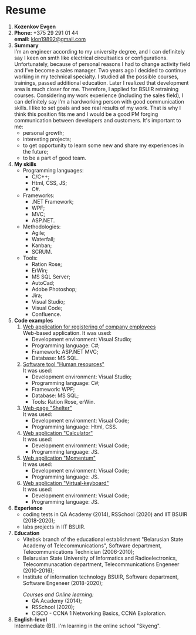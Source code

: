 # Resume
1. **Kozenkov Evgen**  
2. **Phone:** +375 29 291 01 44   
   **email:** klon19892@gmail.com
3. **Summary**  
    I’m an engineer according to my university  degree, and I can definitely say I keen on smth like electrical circuitsatics or configurations. Unfortunately, because of personal reasons I had to change activity field  and I’ve become a sales manager. Two years ago I decided to continue working in my technical specialty. I studied all the possible courses, trainings, passed additional education. Later I realized that development area is much  closer for me. Therefore, I applied for BSUIR retraining courses. Considering my work experience (including the sales field), I can definitely say I’m a hardworking person with good communication skills. I like to set goals and see real results of my work.  That is why I think this position fits me and I would be a good PM forging communication between developers and customers. 
    It's important to me:
    - personal growth;
    - interesting projects;
    - to get opportunity to learn some new and share my experiences in the future;
    - to be a part of good team.
4. **My skills**
    - Programming languages:
        - C/C++;
        - Html, CSS, JS;
        - C#.
    - Frameworks:
        - .NET Framework;
        - WPF;
        - MVC;
        - ASP.NET.
    - Methodologies:
        - Agile;
        - Waterfall;
        - Kanban;
        - SCRUM.
    - Tools:
        - Ration Rose;
        - ErWin;
        - MS SQL Server;
        - AutoCad;
        - Adobe Photoshop;
        - Jira;
        - Visual Studio;
        - Visual Code;
        - Confluence.
5. **Code examples**
    1. [Web application for registering of company employees](https://drive.google.com/drive/folders/10toGUP3QqlV7WUYfHcV_GhiNghrm4dT8)   
        Web-based application. It was used:
        - Development environment: Visual Studio;
        - Programming language: C#;
        - Framework: ASP.NET MVC;
        - Database: MS SQL.        
    2. [Software tool "Human resources"](https://drive.google.com/open?id=1Xiars6ClqS0Irl_bJeyN6jgg8PLcFr4N)   
        It was used:
        - Development environment: Visual Studio;
        - Programming language: C#;
        - Framework: WPF;
        - Database: MS SQL;
        - Tools: Ration Rose, erWin.
    3. [Web-page "Shelter"](https://rolling-scopes-school.github.io/yauhkaz-JS2020Q3/shelter/pages/main/index.html)  
       It was used:
        - Development environment: Visual Code;
        - Programming language: Html, CSS.
     4. [Web application "Calculator"](https://rolling-scopes-school.github.io/yauhkaz-JS2020Q3/calculator/)  
       It was used:
        - Development environment: Visual Code;
        - Programming language: JS.
     5. [Web application "Momentum"](https://rolling-scopes-school.github.io/yauhkaz-JS2020Q3/momentum1/)  
       It was used:
        - Development environment: Visual Code;
        - Programming language: JS.
     6. [Web application "Virtual-keyboard"](https://rolling-scopes-school.github.io/yauhkaz-JS2020Q3/virtual-keyboard/)  
       It was used:
        - Development environment: Visual Code;
        - Programming language: JS.
6. **Experience**
    - coding tests in QA Academy (2014), RSSchool (2020) and IIT BSUIR (2018-2020);
    - labs projects in IIT BSUIR.
7. **Education**
    - Vitebsk branch of the educational establishment "Belarusian State Academy of Telecommunications", Software department, Telecommunications Technician (2006-2010);
    - Belarusian State University of Informatics and Radioelectronics, Telecommunacation department, Telecommunications Engeneer (2010-2016);
    - Institute of information technology BSUIR, Software department, Software Engeneer (2018-2020);</p>
*Courses and Online learning:*
        - QA Academy (2014);
        - RSSchool (2020);
        - CISCO - CCNA 1 Networking Basics, CCNA Exploration.
8. **English-level**   
 Intermediate (B1). I'm learning in the online school "Skyeng".
